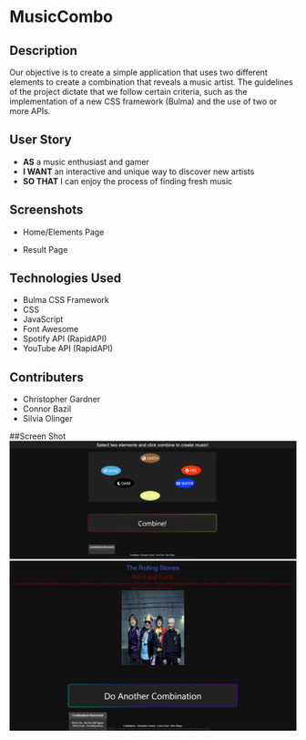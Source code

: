 # MusicCombo

## Description

Our objective is to create a simple application that uses two different elements to create a combination that reveals a music artist. The guidelines of the project dictate that we follow certain criteria, such as the implementation of a new CSS framework (Bulma) and the use of two or more APIs. 

## User Story

* **AS** a music enthusiast and gamer
* **I WANT** an interactive and unique way to discover new artists
* **SO THAT** I can enjoy the process of finding fresh music

## Screenshots

* Home/Elements Page

* Result Page

## Technologies Used

* Bulma CSS Framework
* CSS
* JavaScript
* Font Awesome
* Spotify API (RapidAPI)
* YouTube API (RapidAPI)


## Contributers
* Christopher Gardner
* Connor Bazil
* Silvia Olinger

##Screen Shot
<img src= "assets/ScreenShots/MusicComboA.png">
<img src= "assets/ScreenShots/MusicComboB.png">
